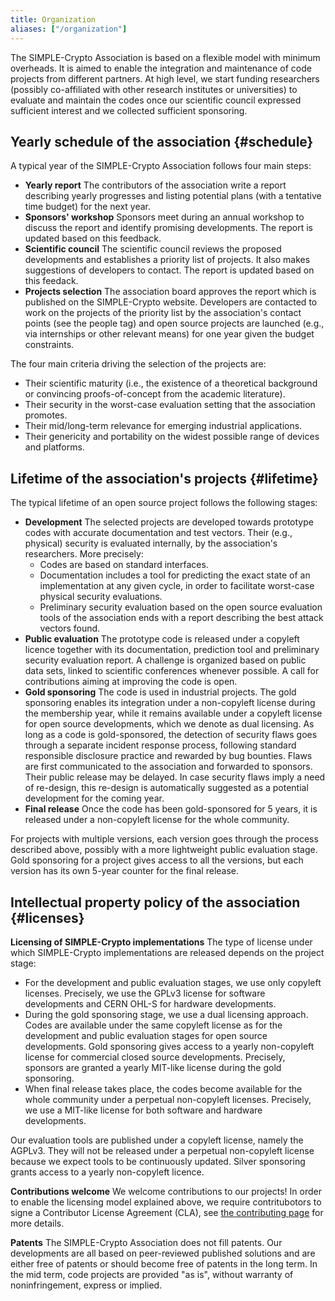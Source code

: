 ```yaml
---
title: Organization
aliases: ["/organization"]
---
```


The SIMPLE-Crypto Association is based on a flexible model with minimum 
overheads. It is aimed to enable the integration and maintenance of code projects from 
different partners. At high level, we
start funding researchers (possibly co-affiliated with 
other research institutes or universities) to evaluate and maintain the
codes once our scientific council expressed sufficient interest and we
collected sufficient sponsoring.

## Yearly schedule of the association {#schedule}

A typical year of the SIMPLE-Crypto Association follows four main steps:
* **Yearly report** The contributors of the association write a report
  describing yearly progresses and listing potential plans (with a tentative
  time budget) for the next year.   
* **Sponsors' workshop** Sponsors meet during an annual workshop to discuss 
the report and identify promising developments. The report is updated based on this feedback.
* **Scientific council** The scientific council reviews the proposed developments
and establishes a priority list of projects. It also makes suggestions of developers to contact. 
The report is updated based on this feedack.
* **Projects selection** The association board approves the report which is published on the SIMPLE-Crypto website. 
Developers are contacted to work on the projects of the priority list by the association's contact points
(see the people tag) and open source projects are launched (e.g., via internships or other relevant means) 
for one year given the budget constraints.

The four main criteria driving the selection of the projects are:
* Their scientific maturity (i.e., the existence of a theoretical 
background or convincing proofs-of-concept from the academic literature).
* Their security in the worst-case evaluation setting that the association promotes.
* Their mid/long-term relevance for emerging industrial applications.
* Their genericity and portability on the widest possible range of devices and platforms.

## Lifetime of the association's projects {#lifetime}

The typical lifetime of an open source project follows the following stages:
* **Development** The selected projects are 
developed towards prototype codes with accurate documentation and test vectors. Their
(e.g., physical) security is evaluated internally, by the association's
researchers. More precisely:
	* Codes are based on standard interfaces.
	* Documentation includes a tool for predicting the exact state of an implementation at any given cycle, 
in order to facilitate worst-case physical security evaluations.
	* Preliminary security evaluation based on the open source evaluation tools
of the association ends with a report describing the best attack vectors found.
* **Public evaluation** The prototype code is released 
under a copyleft licence together with its documentation, prediction tool and
preliminary security evaluation report. A challenge is organized 
based on public data sets, linked to scientific conferences whenever possible.
A call for contributions aiming at improving the code is open.
* **Gold sponsoring** The code is used in industrial projects.
The gold sponsoring enables its integration under
a non-copyleft license during the membership year, while it remains available under a copyleft license
for open source developments, which we denote as dual licensing.
As long as a code is gold-sponsored, the detection of security flaws 
goes through a separate incident response process, following standard responsible
disclosure practice and rewarded by bug bounties.
Flaws are first communicated to the association and forwarded
to sponsors. Their public release may be delayed. In case security flaws imply
a need of re-design, this re-design is automatically suggested as a potential development
for the coming year. 
* **Final release** Once the code has been gold-sponsored 
for 5 years, it is released under a non-copyleft license for the whole community.

For projects with multiple versions, each version goes through the process described above, possibly with a more lightweight public evaluation stage. Gold sponsoring for a project gives access to all the versions, but each version has its own 5-year counter for the final release.

## Intellectual property policy of the association {#licenses}

**Licensing of SIMPLE-Crypto implementations**
The type of license under which SIMPLE-Crypto implementations are released depends on
the project stage:
* For the development and public evaluation stages, we use only copyleft licenses. Precisely,
we use the GPLv3 license for software developments and CERN OHL-S for hardware developments.
* During the gold sponsoring stage, we use a dual licensing approach. Codes are available under the 
same copyleft license as for the development and public evaluation stages for open source developments. 
Gold sponsoring gives access to a yearly non-copyleft license for commercial closed source developments.
Precisely, sponsors are granted a yearly MIT-like license during the gold sponsoring. 
* When final release takes place, the codes become available for the whole community
under a perpetual non-copyleft licenses. Precisely, we use a MIT-like license for both software and
hardware developments. 

Our evaluation tools are published under a copyleft license, namely the AGPLv3.
They will not be released under a perpetual non-copyleft license because we expect
tools to be continuously updated.
Silver sponsoring grants access to a yearly non-copyleft licence.

**Contributions welcome**
We welcome contributions to our projects! In order to enable the licensing
model explained above, we require contritubotors to signe a Contributor License
Agreement (CLA), see [the contributing page](/contributing) for more details.

**Patents**
The SIMPLE-Crypto Association does not fill patents.
Our developments are all based on peer-reviewed published solutions and are either free of patents 
or should become free of patents in the long term. In the mid term, code projects are
provided "as is", without warranty of noninfringement, express or implied.

